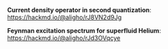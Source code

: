 **Current density operator in second quantization**: https://hackmd.io/@aligho/rJ8VN2d9Jg

**Feynman excitation spectrum for superfluid Helium**: https://hackmd.io/@aligho/rJd3OVqcye
